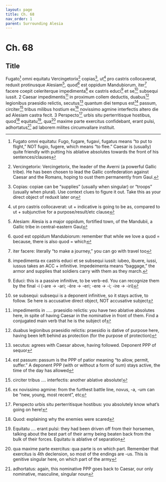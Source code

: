 ```yaml
---
layout: page
title: Ch. 68
nav_order: 1
parent: Surrounding Alesia
---
```


# Ch. 68

## Title 

Fugato[^1] omni equitatu Vercingetorix[^2] copias[^3], ut[^4] pro castris collocaverat, reduxit protinusque Alesiam[^5], quod[^6] est oppidum Mandubiorum, iter[^7] facere coepit celeriterque impedimenta[^8] ex castris educi[^9] et se[^10] subsequi iussit. 2 Caesar impedimentis[^11] in proximum collem deductis, duabus[^12] legionibus praesidio relictis, secutus[^13] quantum diei tempus est[^14] passum, circiter[^15] tribus milibus hostium ex[^16] novissimo agmine interfectis altero die ad Alesiam castra fecit. 3 Perspecto[^17] urbis situ perterritisque hostibus, quod[^18] equitatu[^19], qua[^20] maxime parte exercitus confidebant, erant pulsi, adhortatus[^21] ad laborem milites circumvallare instituit.


[^1]: Fugato omni equitatu: Fugo, fugare, fugavi, fugatus means “to put to flight,” NOT fugio, fugere, which means “to flee.” Caesar is (usually) quite friendly with putting his ablative absolutes towards the front of his sentences/clauses

[^2]: Vercingetorix: Vercingetorix, the leader of the Averni (a powerful Gallic tribe). He has been chosen to lead the Gallic confederation against Caesar and the Romans, hoping to oust them permanently from Gaul.

[^3]: Copias: copiae can be “supplies” (usually when singular) or “troops” (usually when plural). Use context clues to figure it out. Take this as your direct object of reduxit later on

[^4]: ut pro castris collocaverat: ut + indicative is going to be as, compared to ut + subjunctive for a purpose/result/etc clause

[^5]: Alesiam: Alesia is a major oppidum, fortified town, of the Mandubii, a Gallic tribe in central-eastern Gaul

[^6]: quod est oppidum Mandubiorum: remember that while we love a quod = because, there is also quod = which

[^7]: iter facere: literally “to make a journey,” you can go with travel too

[^8]: impedimenta ex castris educi et se subsequi iussit: iubeo, ibuere, iussi, iussus takes an ACC + infinitive. Impedeimenta means “baggage,” the armor and supplies that soldiers carry with them as they march.

[^9]: Educi: this is a passive infinitive, to be verb-ed. You can recognize them by the final -i
        	(-are → -ari;    -ēre  →  -eri;    -ere  →  -i;    -ire  →  -iri)

[^10]: se subsequi: subsequi is a deponent infinitive, so it stays active, to follow. Se here is accusative direct object, NOT accusative subject

[^11]: impedimentis in ….. praesidio relictis: you have two ablative absolutes here, in spite of having Caesar in the nominative in front of them. Find a conjugated main verb that he is the subject of

[^12]: duabus legionibus praesidio relictis: praesidio is dative of purpose here, having been left behind as protection (for the purpose of protection)

[^13]: secutus: agrees with Caesar above, having followed. Deponent PPP of sequor

[^14]: est passum: passum is the PPP of patior meaning “to allow, permit, suffer.” A deponent PPP (with or without a form of sum) stays active, the time of the day has allowed

[^15]: circiter tribus …. interfectis: another ablative absolute!

[^16]: ex novissimo agmine: from the furthest battle line, novus, -a, -um can be “new, young, most recent”, etc

[^17]: Perspecto urbis situ perterritisque hostibus: you absolutely know what’s going on here!

[^18]: Quod: explaining why the enemies were scared

[^19]: Equitatu …. erant pulsi: they had been driven off from their horsemen, talking about the best part of their army being beaten back from the bulk of their forces. Equitatu is ablative of separation

[^20]: qua maxime parte exercitus: qua parte is on which part. Remember that exercitus is 4th declension, so most of the endings are -us. This is genitive singular here, on which part of the army

[^21]: adhortatus: again, this nominative PPP goes back to Caesar, our only nominative, masculine, singular noun
